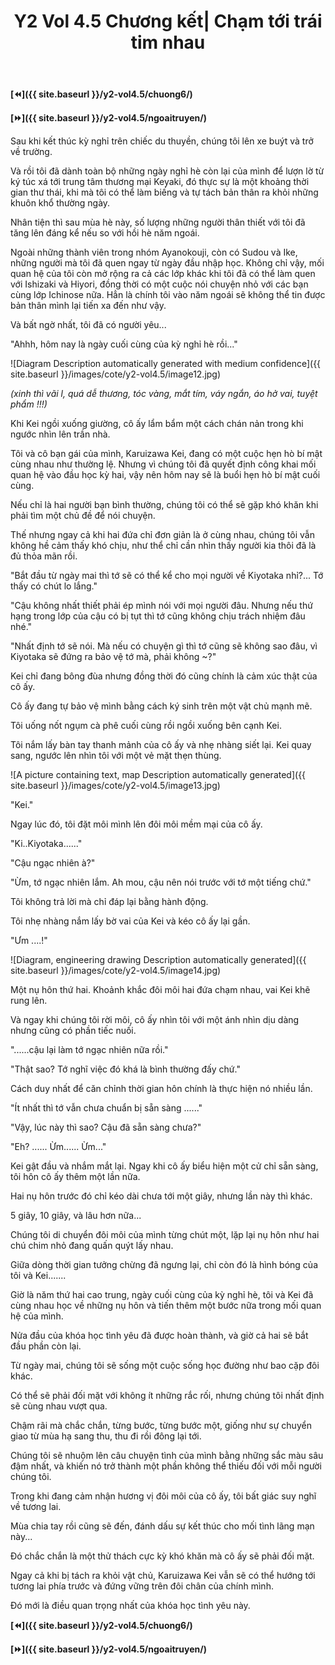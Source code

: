 ﻿---
layout: post
title: Y2 Vol 4.5 Chương kết| Chạm tới trái tim nhau
permalink: /y2-vol4.5/chuongket/
---

**[⏪]({{ site.baseurl }}/y2-vol4.5/chuong6/)**

**[⏩]({{ site.baseurl }}/y2-vol4.5/ngoaitruyen/)**

Sau khi kết thúc kỳ nghỉ trên chiếc du thuyền, chúng tôi lên xe buýt và trở về trường.

Và rồi tôi đã dành toàn bộ những ngày nghỉ hè còn lại của mình để lượn lờ từ ký túc xá tới trung tâm thương mại Keyaki, đó thực sự là một khoảng thời gian thư thái, khi mà tôi có thể làm biếng và tự tách bản thân ra khỏi những khuôn khổ thường ngày.

Nhân tiện thì sau mùa hè này, số lượng những người thân thiết với tôi đã tăng lên đáng kể nếu so với hồi hè năm ngoái.

Ngoài những thành viên trong nhóm Ayanokouji, còn có Sudou và Ike, những người mà tôi đã quen ngay từ ngày đầu nhập học. Không chỉ vậy, mối quan hệ của tôi còn mở rộng ra cả các lớp khác khi tôi đã có thể làm quen với Ishizaki và Hiyori, đồng thời có một cuộc nói chuyện nhỏ với các bạn cùng lớp Ichinose nữa. Hẳn là chính tôi vào năm ngoái sẽ không thể tin được bản thân mình lại tiến xa đến như vậy.

Và bất ngờ nhất, tôi đã có người yêu\...

\"Ahhh, hôm nay là ngày cuối cùng của kỳ nghỉ hè rồi\...\"

![Diagram Description automatically generated with medium confidence]({{ site.baseurl }}/images/cote/y2-vol4.5/image12.jpg)

*(xinh thì vãi l, quá dễ thương, tóc vàng, mắt tím, váy ngắn, áo hở vai, tuyệt phẩm !!!)*

Khi Kei ngồi xuống giường, cô ấy lẩm bẩm một cách chán nản trong khi ngước nhìn lên trần nhà.

Tôi và cô bạn gái của mình, Karuizawa Kei, đang có một cuộc hẹn hò bí mật cùng nhau như thường lệ. Nhưng vì chúng tôi đã quyết định công khai mối quan hệ vào đầu học kỳ hai, vậy nên hôm nay sẽ là buổi hẹn hò bí mật cuối cùng.

Nếu chỉ là hai người bạn bình thường, chúng tôi có thể sẽ gặp khó khăn khi phải tìm một chủ đề để nói chuyện.

Thế nhưng ngay cả khi hai đứa chỉ đơn giản là ở cùng nhau, chúng tôi vẫn không hề cảm thấy khó chịu, như thể chỉ cần nhìn thấy người kia thôi đã là đủ thỏa mãn rồi.

\"Bắt đầu từ ngày mai thì tớ sẽ có thể kể cho mọi người về Kiyotaka nhỉ?\... Tớ thấy có chút lo lắng.\"

\"Cậu không nhất thiết phải ép mình nói với mọi người đâu. Nhưng nếu thứ hạng trong lớp của cậu có bị tụt thì tớ cũng không chịu trách nhiệm đâu nhé.\"

\"Nhất định tớ sẽ nói. Mà nếu có chuyện gì thì tớ cũng sẽ không sao đâu, vì Kiyotaka sẽ đứng ra bảo vệ tớ mà, phải không \~?\"

Kei chỉ đang bông đùa nhưng đồng thời đó cũng chính là cảm xúc thật của cô ấy.

Cô ấy đang tự bảo vệ mình bằng cách ký sinh trên một vật chủ mạnh mẽ.

Tôi uống nốt ngụm cà phê cuối cùng rồi ngồi xuống bên cạnh Kei.

Tôi nắm lấy bàn tay thanh mảnh của cô ấy và nhẹ nhàng siết lại. Kei quay sang, ngước lên nhìn tôi với một vẻ mặt thẹn thùng.

![A picture containing text, map Description automatically generated]({{ site.baseurl }}/images/cote/y2-vol4.5/image13.jpg)

\"Kei.\"

Ngay lúc đó, tôi đặt môi mình lên đôi môi mềm mại của cô ấy.

\"Ki..Kiyotaka\...\...\"

\"Cậu ngạc nhiên à?\"

"Ừm, tớ ngạc nhiên lắm. Ah mou, cậu nên nói trước với tớ một tiếng chứ."

Tôi không trả lời mà chỉ đáp lại bằng hành động.

Tôi nhẹ nhàng nắm lấy bờ vai của Kei và kéo cô ấy lại gần.

\"Ưm \....!\"

![Diagram, engineering drawing Description automatically generated]({{ site.baseurl }}/images/cote/y2-vol4.5/image14.jpg)

Một nụ hôn thứ hai. Khoảnh khắc đôi môi hai đứa chạm nhau, vai Kei khẽ rung lên.

Và ngay khi chúng tôi rời môi, cô ấy nhìn tôi với một ánh nhìn dịu dàng nhưng cũng có phần tiếc nuối.

\"\...\...cậu lại làm tớ ngạc nhiên nữa rồi.\"

\"Thật sao? Tớ nghĩ việc đó khá là bình thường đấy chứ.\"

Cách duy nhất để căn chỉnh thời gian hôn chính là thực hiện nó nhiều lần.

\"Ít nhất thì tớ vẫn chưa chuẩn bị sẵn sàng \...\...\"

\"Vậy, lúc này thì sao? Cậu đã sẵn sàng chưa?\"

\"Eh? \...\... Ừm\...\... Ừm\...\"

Kei gật đầu và nhắm mắt lại. Ngay khi cô ấy biểu hiện một cử chỉ sẵn sàng, tôi hôn cô ấy thêm một lần nữa.

Hai nụ hôn trước đó chỉ kéo dài chưa tới một giây, nhưng lần này thì khác.

5 giây, 10 giây, và lâu hơn nữa\...

Chúng tôi di chuyển đôi môi của mình từng chút một, lặp lại nụ hôn như hai chú chim nhỏ đang quấn quýt lấy nhau.

Giữa dòng thời gian tưởng chừng đã ngưng lại, chỉ còn đó là hình bóng của tôi và Kei\...\....

Giờ là năm thứ hai cao trung, ngày cuối cùng của kỳ nghỉ hè, tôi và Kei đã cùng nhau học về những nụ hôn và tiến thêm một bước nữa trong mối quan hệ của mình.

Nửa đầu của khóa học tình yêu đã được hoàn thành, và giờ cả hai sẽ bắt đầu phần còn lại.

Từ ngày mai, chúng tôi sẽ sống một cuộc sống học đường như bao cặp đôi khác.

Có thể sẽ phải đối mặt với không ít những rắc rối, nhưng chúng tôi nhất định sẽ cùng nhau vượt qua.

Chậm rãi mà chắc chắn, từng bước, từng bước một, giống như sự chuyển giao từ mùa hạ sang thu, thu đi rồi đông lại tới.

Chúng tôi sẽ nhuộm lên câu chuyện tình của mình bằng những sắc màu sâu đậm nhất, và khiến nó trở thành một phần không thể thiếu đối với mỗi người chúng tôi.

Trong khi đang cảm nhận hương vị đôi môi của cô ấy, tôi bất giác suy nghĩ về tương lai.

Mùa chia tay rồi cũng sẽ đến, đánh dấu sự kết thúc cho mối tình lãng mạn này\...

Đó chắc chắn là một thử thách cực kỳ khó khăn mà cô ấy sẽ phải đối mặt.

Ngay cả khi bị tách ra khỏi vật chủ, Karuizawa Kei vẫn sẽ có thể hướng tới tương lai phía trước và đứng vững trên đôi chân của chính mình.

Đó mới là điều quan trọng nhất của khóa học tình yêu này.

**[⏪]({{ site.baseurl }}/y2-vol4.5/chuong6/)**

**[⏩]({{ site.baseurl }}/y2-vol4.5/ngoaitruyen/)**
